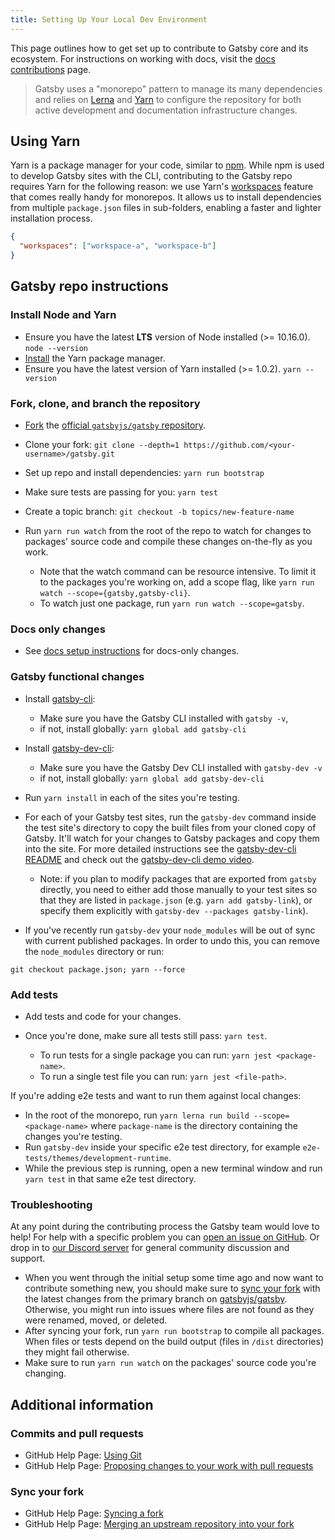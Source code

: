 ```yaml
---
title: Setting Up Your Local Dev Environment
---
```


This page outlines how to get set up to contribute to Gatsby core and its ecosystem. For instructions on working with docs, visit the [docs contributions](/contributing/docs-contributions/) page.

> Gatsby uses a "monorepo" pattern to manage its many dependencies and relies on
> [Lerna](https://lerna.js.org/) and [Yarn](https://yarnpkg.com/en/) to configure the repository for both active development and documentation infrastructure changes.

## Using Yarn

Yarn is a package manager for your code, similar to [npm](https://www.npmjs.com/). While npm is used to develop Gatsby sites with the CLI, contributing to the Gatsby repo requires Yarn for the following reason: we use Yarn's [workspaces](https://yarnpkg.com/lang/en/docs/workspaces/) feature that comes really handy for monorepos. It allows us to install dependencies from multiple `package.json` files in sub-folders, enabling a faster and lighter installation process.

```json:title=package.json
{
  "workspaces": ["workspace-a", "workspace-b"]
}
```

## Gatsby repo instructions

### Install Node and Yarn

- Ensure you have the latest **LTS** version of Node installed (>= 10.16.0). `node --version`
- [Install](https://yarnpkg.com/en/docs/install) the Yarn package manager.
- Ensure you have the latest version of Yarn installed (>= 1.0.2). `yarn --version`

### Fork, clone, and branch the repository

- [Fork](https://help.github.com/en/github/getting-started-with-github/fork-a-repo) the [official `gatsbyjs/gatsby` repository](https://github.com/gatsbyjs/gatsby).
- Clone your fork: `git clone --depth=1 https://github.com/<your-username>/gatsby.git`
- Set up repo and install dependencies: `yarn run bootstrap`
- Make sure tests are passing for you: `yarn test`
- Create a topic branch: `git checkout -b topics/new-feature-name`
- Run `yarn run watch` from the root of the repo to watch for changes to packages' source code and compile these changes on-the-fly as you work.

  - Note that the watch command can be resource intensive. To limit it to the packages you're working on, add a scope flag, like `yarn run watch --scope={gatsby,gatsby-cli}`.
  - To watch just one package, run `yarn run watch --scope=gatsby`.

### Docs only changes

- See [docs setup instructions](/contributing/docs-contributions#docs-site-setup-instructions) for docs-only changes.

### Gatsby functional changes

- Install [gatsby-cli](https://github.com/gatsbyjs/gatsby/blob/master/packages/gatsby-cli):

  - Make sure you have the Gatsby CLI installed with `gatsby -v`,
  - if not, install globally: `yarn global add gatsby-cli`

- Install [gatsby-dev-cli](https://github.com/gatsbyjs/gatsby/tree/master/packages/gatsby-dev-cli):

  - Make sure you have the Gatsby Dev CLI installed with `gatsby-dev -v`
  - if not, install globally: `yarn global add gatsby-dev-cli`

- Run `yarn install` in each of the sites you're testing.

- For each of your Gatsby test sites, run the `gatsby-dev` command inside the test site's directory to copy
  the built files from your cloned copy of Gatsby. It'll watch for your changes
  to Gatsby packages and copy them into the site. For more detailed instructions
  see the [gatsby-dev-cli README](https://www.npmjs.com/package/gatsby-dev-cli) and check out the [gatsby-dev-cli demo video](https://www.youtube.com/watch?v=D0SwX1MSuas).

  - Note: if you plan to modify packages that are exported from `gatsby` directly, you need to either add those manually to your test sites so that they are listed in `package.json` (e.g. `yarn add gatsby-link`), or specify them explicitly with `gatsby-dev --packages gatsby-link`).

- If you've recently run `gatsby-dev` your `node_modules` will be out of sync with current published packages. In order to undo this, you can remove the `node_modules` directory or run:

```shell
git checkout package.json; yarn --force
```

### Add tests

- Add tests and code for your changes.
- Once you're done, make sure all tests still pass: `yarn test`.

  - To run tests for a single package you can run: `yarn jest <package-name>`.
  - To run a single test file you can run: `yarn jest <file-path>`.

If you're adding e2e tests and want to run them against local changes:

- In the root of the monorepo, run `yarn lerna run build --scope=<package-name>` where `package-name` is the directory containing the changes you're testing.
- Run `gatsby-dev` inside your specific e2e test directory, for example `e2e-tests/themes/development-runtime`.
- While the previous step is running, open a new terminal window and run `yarn test` in that same e2e test directory.

### Troubleshooting

At any point during the contributing process the Gatsby team would love to help! For help with a specific problem you can [open an issue on GitHub](/contributing/how-to-file-an-issue/). Or drop in to [our Discord server](https://gatsby.dev/discord) for general community discussion and support.

- When you went through the initial setup some time ago and now want to contribute something new, you should make sure to [sync your fork](#sync-your-fork) with the latest changes from the primary branch on [gatsbyjs/gatsby](https://github.com/gatsbyjs/gatsby). Otherwise, you might run into issues where files are not found as they were renamed, moved, or deleted.
- After syncing your fork, run `yarn run bootstrap` to compile all packages. When files or tests depend on the build output (files in `/dist` directories) they might fail otherwise.
- Make sure to run `yarn run watch` on the packages' source code you're changing.

## Additional information

### Commits and pull requests

- GitHub Help Page: [Using Git](https://docs.github.com/en/github/using-git)
- GitHub Help Page: [Proposing changes to your work with pull requests](https://docs.github.com/en/github/collaborating-with-issues-and-pull-requests/proposing-changes-to-your-work-with-pull-requests)

### Sync your fork

- GitHub Help Page: [Syncing a fork](https://help.github.com/en/github/collaborating-with-issues-and-pull-requests/syncing-a-fork)
- GitHub Help Page: [Merging an upstream repository into your fork](https://help.github.com/en/github/collaborating-with-issues-and-pull-requests/merging-an-upstream-repository-into-your-fork)
